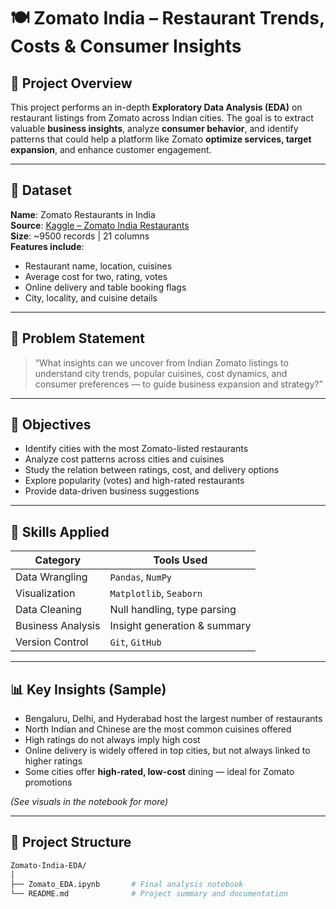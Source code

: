 # 🍽️ Zomato India – Restaurant Trends, Costs & Consumer Insights

## 📌 Project Overview

This project performs an in-depth **Exploratory Data Analysis (EDA)** on restaurant listings from Zomato across Indian cities. The goal is to extract valuable **business insights**, analyze **consumer behavior**, and identify patterns that could help a platform like Zomato **optimize services, target expansion**, and enhance customer engagement.

---

## 📂 Dataset

**Name**: Zomato Restaurants in India  
**Source**: [Kaggle – Zomato India Restaurants](https://www.kaggle.com/datasets/rabhar/zomato-restaurants-in-india)  
**Size**: ~9500 records | 21 columns  
**Features include**:
- Restaurant name, location, cuisines
- Average cost for two, rating, votes
- Online delivery and table booking flags
- City, locality, and cuisine details

---

## 🧠 Problem Statement

> “What insights can we uncover from Indian Zomato listings to understand city trends, popular cuisines, cost dynamics, and consumer preferences — to guide business expansion and strategy?”

---

## 🎯 Objectives

- Identify cities with the most Zomato-listed restaurants  
- Analyze cost patterns across cities and cuisines  
- Study the relation between ratings, cost, and delivery options  
- Explore popularity (votes) and high-rated restaurants  
- Provide data-driven business suggestions

---

## 🧩 Skills Applied

| Category          | Tools Used                   |
|-------------------|------------------------------|
| Data Wrangling    | `Pandas`, `NumPy`            |
| Visualization     | `Matplotlib`, `Seaborn`      |
| Data Cleaning     | Null handling, type parsing  |
| Business Analysis | Insight generation & summary |
| Version Control   | `Git`, `GitHub`              |

---

## 📊 Key Insights (Sample)

- Bengaluru, Delhi, and Hyderabad host the largest number of restaurants  
- North Indian and Chinese are the most common cuisines offered  
- High ratings do not always imply high cost  
- Online delivery is widely offered in top cities, but not always linked to higher ratings  
- Some cities offer **high-rated, low-cost** dining — ideal for Zomato promotions

*(See visuals in the notebook for more)*

---

## 📁 Project Structure

```bash
Zomato-India-EDA/
│
├── Zomato_EDA.ipynb       # Final analysis notebook
└── README.md              # Project summary and documentation